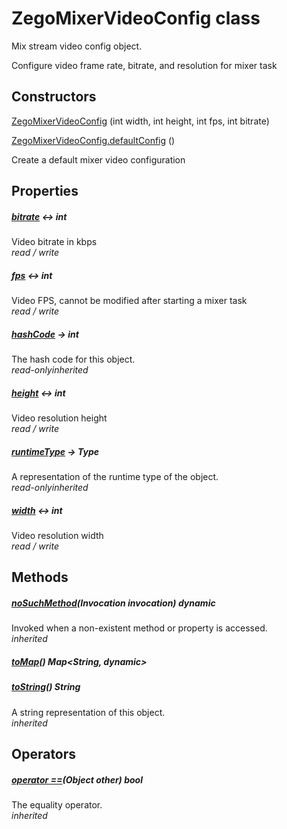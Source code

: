 


# ZegoMixerVideoConfig class









<p>Mix stream video config object.</p>
<p>Configure video frame rate, bitrate, and resolution for mixer task</p>




## Constructors

[ZegoMixerVideoConfig](../zego_uikit_prebuilt_live_audio_room/ZegoMixerVideoConfig/ZegoMixerVideoConfig.md) (int width, int height, int fps, int bitrate)

   

[ZegoMixerVideoConfig.defaultConfig](../zego_uikit_prebuilt_live_audio_room/ZegoMixerVideoConfig/ZegoMixerVideoConfig.defaultConfig.md) ()

Create a default mixer video configuration   


## Properties

##### [bitrate](../zego_uikit_prebuilt_live_audio_room/ZegoMixerVideoConfig/bitrate.md) &#8596; int



Video bitrate in kbps  
_<span class="feature">read / write</span>_



##### [fps](../zego_uikit_prebuilt_live_audio_room/ZegoMixerVideoConfig/fps.md) &#8596; int



Video FPS, cannot be modified after starting a mixer task  
_<span class="feature">read / write</span>_



##### [hashCode](../zego_uikit_prebuilt_live_audio_room/ZegoMixerVideoConfig/hashCode.md) &#8594; int



The hash code for this object.  
_<span class="feature">read-only</span><span class="feature">inherited</span>_



##### [height](../zego_uikit_prebuilt_live_audio_room/ZegoMixerVideoConfig/height.md) &#8596; int



Video resolution height  
_<span class="feature">read / write</span>_



##### [runtimeType](../zego_uikit_prebuilt_live_audio_room/ZegoMixerVideoConfig/runtimeType.md) &#8594; Type



A representation of the runtime type of the object.  
_<span class="feature">read-only</span><span class="feature">inherited</span>_



##### [width](../zego_uikit_prebuilt_live_audio_room/ZegoMixerVideoConfig/width.md) &#8596; int



Video resolution width  
_<span class="feature">read / write</span>_





## Methods

##### [noSuchMethod](../zego_uikit_prebuilt_live_audio_room/ZegoMixerVideoConfig/noSuchMethod.md)(Invocation invocation) dynamic



Invoked when a non-existent method or property is accessed.  
_<span class="feature">inherited</span>_



##### [toMap](../zego_uikit_prebuilt_live_audio_room/ZegoMixerVideoConfig/toMap.md)() Map&lt;String, dynamic>



  




##### [toString](../zego_uikit_prebuilt_live_audio_room/ZegoMixerVideoConfig/toString.md)() String



A string representation of this object.  
_<span class="feature">inherited</span>_





## Operators

##### [operator ==](../zego_uikit_prebuilt_live_audio_room/ZegoMixerVideoConfig/operator_equals.md)(Object other) bool



The equality operator.  
_<span class="feature">inherited</span>_















